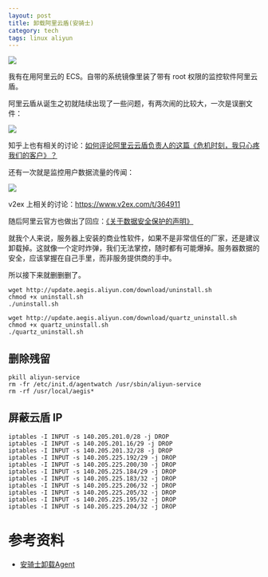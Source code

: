 ```yaml
---
layout: post
title: 卸载阿里云盾(安骑士)
category: tech
tags: linux aliyun
---
```

![](https://cdn.kelu.org/blog/tags/aliyun.jpg)

我有在用阿里云的 ECS。自带的系统镜像里装了带有 root 权限的监控软件阿里云盾。

阿里云盾从诞生之初就陆续出现了一些问题，有两次闹的比较大，一次是误删文件：

![](https://cdn.kelu.org/blog/2017/09/18171441129022.jpg)

知乎上也有相关的讨论：[如何评论阿里云云盾负责人的这篇《危机时刻，我只心疼我们的客户》？](https://www.zhihu.com/question/35329012)

还有一次就是监控用户数据流量的传闻：

![](https://cdn.kelu.org/blog/2017/09/627df3ecly1fg4d2s8t0uj20tq1rek8a.jpg)

v2ex 上相关的讨论：<https://www.v2ex.com/t/364911>

随后阿里云官方也做出了回应：[《关于数据安全保护的声明》](https://yq.aliyun.com/articles/92120)
	


就我个人来说，服务器上安装的商业性软件，如果不是非常信任的厂家，还是建议卸载掉。这就像一个定时炸弹，我们无法掌控，随时都有可能爆掉。服务器数据的安全，应该掌握在自己手里，而非服务提供商的手中。

所以接下来就删删删了。

	wget http://update.aegis.aliyun.com/download/uninstall.sh
	chmod +x uninstall.sh
	./uninstall.sh
	
	wget http://update.aegis.aliyun.com/download/quartz_uninstall.sh
	chmod +x quartz_uninstall.sh
	./quartz_uninstall.sh

## 删除残留

```
pkill aliyun-service
rm -fr /etc/init.d/agentwatch /usr/sbin/aliyun-service
rm -rf /usr/local/aegis*
```

## 屏蔽云盾 IP

```
iptables -I INPUT -s 140.205.201.0/28 -j DROP
iptables -I INPUT -s 140.205.201.16/29 -j DROP
iptables -I INPUT -s 140.205.201.32/28 -j DROP
iptables -I INPUT -s 140.205.225.192/29 -j DROP
iptables -I INPUT -s 140.205.225.200/30 -j DROP
iptables -I INPUT -s 140.205.225.184/29 -j DROP
iptables -I INPUT -s 140.205.225.183/32 -j DROP
iptables -I INPUT -s 140.205.225.206/32 -j DROP
iptables -I INPUT -s 140.205.225.205/32 -j DROP
iptables -I INPUT -s 140.205.225.195/32 -j DROP
iptables -I INPUT -s 140.205.225.204/32 -j DROP
```



# 参考资料

*   [安骑士卸载Agent](https://www.alibabacloud.com/help/zh/doc-detail/31777.htm)


